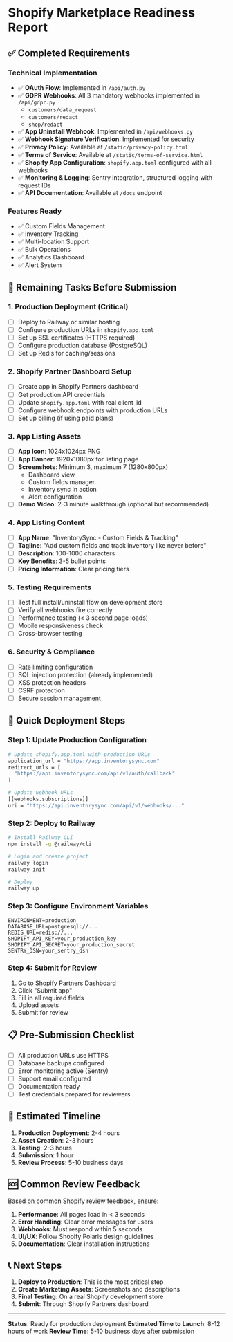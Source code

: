 # Shopify Marketplace Readiness Report

## ✅ Completed Requirements

### Technical Implementation
- ✅ **OAuth Flow**: Implemented in `/api/auth.py`
- ✅ **GDPR Webhooks**: All 3 mandatory webhooks implemented in `/api/gdpr.py`
  - `customers/data_request`
  - `customers/redact`
  - `shop/redact`
- ✅ **App Uninstall Webhook**: Implemented in `/api/webhooks.py`
- ✅ **Webhook Signature Verification**: Implemented for security
- ✅ **Privacy Policy**: Available at `/static/privacy-policy.html`
- ✅ **Terms of Service**: Available at `/static/terms-of-service.html`
- ✅ **Shopify App Configuration**: `shopify.app.toml` configured with all webhooks
- ✅ **Monitoring & Logging**: Sentry integration, structured logging with request IDs
- ✅ **API Documentation**: Available at `/docs` endpoint

### Features Ready
- ✅ Custom Fields Management
- ✅ Inventory Tracking
- ✅ Multi-location Support
- ✅ Bulk Operations
- ✅ Analytics Dashboard
- ✅ Alert System

## 🚧 Remaining Tasks Before Submission

### 1. Production Deployment (Critical)
- [ ] Deploy to Railway or similar hosting
- [ ] Configure production URLs in `shopify.app.toml`
- [ ] Set up SSL certificates (HTTPS required)
- [ ] Configure production database (PostgreSQL)
- [ ] Set up Redis for caching/sessions

### 2. Shopify Partner Dashboard Setup
- [ ] Create app in Shopify Partners dashboard
- [ ] Get production API credentials
- [ ] Update `shopify.app.toml` with real client_id
- [ ] Configure webhook endpoints with production URLs
- [ ] Set up billing (if using paid plans)

### 3. App Listing Assets
- [ ] **App Icon**: 1024x1024px PNG
- [ ] **App Banner**: 1920x1080px for listing page
- [ ] **Screenshots**: Minimum 3, maximum 7 (1280x800px)
  - Dashboard view
  - Custom fields manager
  - Inventory sync in action
  - Alert configuration
- [ ] **Demo Video**: 2-3 minute walkthrough (optional but recommended)

### 4. App Listing Content
- [ ] **App Name**: "InventorySync - Custom Fields & Tracking"
- [ ] **Tagline**: "Add custom fields and track inventory like never before"
- [ ] **Description**: 100-1000 characters
- [ ] **Key Benefits**: 3-5 bullet points
- [ ] **Pricing Information**: Clear pricing tiers

### 5. Testing Requirements
- [ ] Test full install/uninstall flow on development store
- [ ] Verify all webhooks fire correctly
- [ ] Performance testing (< 3 second page loads)
- [ ] Mobile responsiveness check
- [ ] Cross-browser testing

### 6. Security & Compliance
- [ ] Rate limiting configuration
- [ ] SQL injection protection (already implemented)
- [ ] XSS protection headers
- [ ] CSRF protection
- [ ] Secure session management

## 🚀 Quick Deployment Steps

### Step 1: Update Production Configuration
```bash
# Update shopify.app.toml with production URLs
application_url = "https://app.inventorysync.com"
redirect_urls = [
  "https://api.inventorysync.com/api/v1/auth/callback"
]

# Update webhook URLs
[[webhooks.subscriptions]]
uri = "https://api.inventorysync.com/api/v1/webhooks/..."
```

### Step 2: Deploy to Railway
```bash
# Install Railway CLI
npm install -g @railway/cli

# Login and create project
railway login
railway init

# Deploy
railway up
```

### Step 3: Configure Environment Variables
```env
ENVIRONMENT=production
DATABASE_URL=postgresql://...
REDIS_URL=redis://...
SHOPIFY_API_KEY=your_production_key
SHOPIFY_API_SECRET=your_production_secret
SENTRY_DSN=your_sentry_dsn
```

### Step 4: Submit for Review
1. Go to Shopify Partners Dashboard
2. Click "Submit app"
3. Fill in all required fields
4. Upload assets
5. Submit for review

## 📋 Pre-Submission Checklist

- [ ] All production URLs use HTTPS
- [ ] Database backups configured
- [ ] Error monitoring active (Sentry)
- [ ] Support email configured
- [ ] Documentation ready
- [ ] Test credentials prepared for reviewers

## 🎯 Estimated Timeline

1. **Production Deployment**: 2-4 hours
2. **Asset Creation**: 2-3 hours
3. **Testing**: 2-3 hours
4. **Submission**: 1 hour
5. **Review Process**: 5-10 business days

## 🆘 Common Review Feedback

Based on common Shopify review feedback, ensure:
1. **Performance**: All pages load in < 3 seconds
2. **Error Handling**: Clear error messages for users
3. **Webhooks**: Must respond within 5 seconds
4. **UI/UX**: Follow Shopify Polaris design guidelines
5. **Documentation**: Clear installation instructions

## 📞 Next Steps

1. **Deploy to Production**: This is the most critical step
2. **Create Marketing Assets**: Screenshots and descriptions
3. **Final Testing**: On a real Shopify development store
4. **Submit**: Through Shopify Partners dashboard

---

**Status**: Ready for production deployment
**Estimated Time to Launch**: 8-12 hours of work
**Review Time**: 5-10 business days after submission
